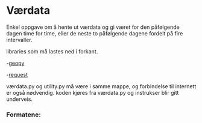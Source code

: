 # Værdata
Enkel oppgave om å hente ut værdata og gi været for den påfølgende dagen
time for time, eller de neste to påfølgende dagene fordelt på fire
intervaller. 

libraries som må lastes ned i forkant.
  
-[geopy](https://pypi.org/project/geopy/)
  
-[request](https://pypi.org/project/requests/)


værdata.py og utility.py må være i samme mappe, og forbindelse
til internett er også nødvendig. koden kjøres fra værdata.py
og instrukser blir gitt underveis. 


### Formatene:
